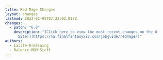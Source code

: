 ```yaml
---
title: Red Mage Changes
layout: changes
lastmod: 2022-01-09T03:22:02.017Z
changes:
  - patch: "6.0"
    description: "[Click here to view the most recent changes on the Official
      Site!](https://na.finalfantasyxiv.com/jobguide/redmage/)"
authors:
  - Laille-Ormesaing
  - Balance-RDM-Staff
---
```

